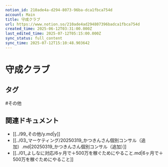```yaml
---
notion_id: 210ade4a-d294-8073-96ba-dca1fbca754d
account: Main
title: 守成クラブ
url: https://www.notion.so/210ade4ad294807396badca1fbca754d
created_time: 2025-06-12T03:31:00.000Z
last_edited_time: 2025-07-12T05:15:00.000Z
sync_status: full_content
sync_time: 2025-07-12T15:10:48.903642
---
```

# 守成クラブ

  

## タグ

#その他 

## 関連ドキュメント

- [[../99_その他/y.md|y]]
- [[../03_マーケティング/20250319_かつきんさん個別コンサル（追加）.md|20250319_かつきんさん個別コンサル（追加）]]
- [[../01_よしなに対応/6ヶ月で＋500万を稼ぐためにやること.md|6ヶ月で＋500万を稼ぐためにやること]]
